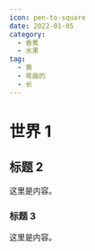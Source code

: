 ```yaml
---
icon: pen-to-square
date: 2022-01-05
category:
  - 香蕉
  - 水果
tag:
  - 黄
  - 弯曲的
  - 长
---
```


# 世界 1

## 标题 2

这里是内容。

### 标题 3

这里是内容。
